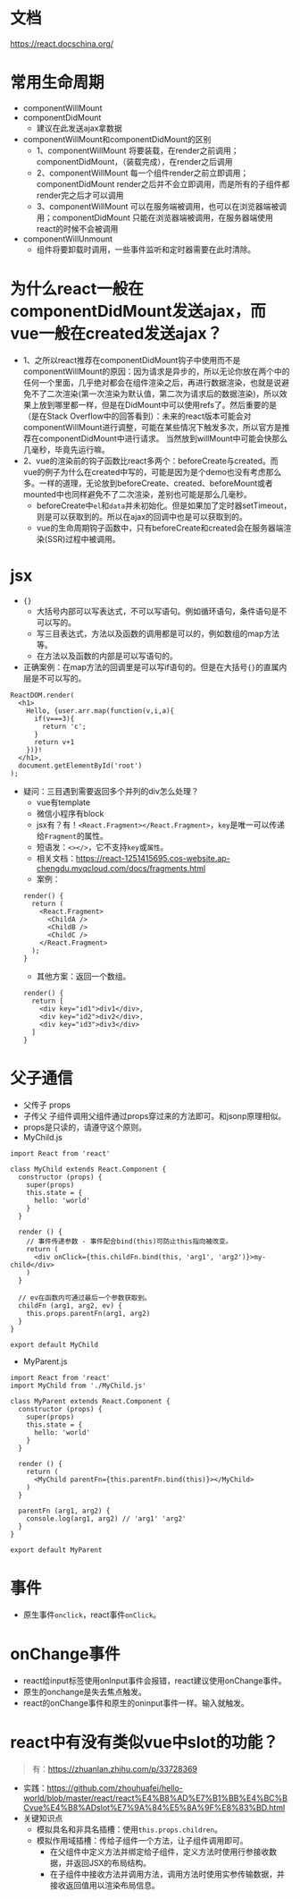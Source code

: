# 文档
https://react.docschina.org/

# 常用生命周期
* componentWillMount
* componentDidMount
    - 建议在此发送ajax拿数据
* componentWillMount和componentDidMount的区别
    - 1、componentWillMount  将要装载，在render之前调用；componentDidMount，（装载完成），在render之后调用
    - 2、componentWillMount  每一个组件render之前立即调用；componentDidMount  render之后并不会立即调用，而是所有的子组件都render完之后才可以调用
    - 3、componentWillMount  可以在服务端被调用，也可以在浏览器端被调用；componentDidMount  只能在浏览器端被调用，在服务器端使用react的时候不会被调用
* componentWillUnmount
    - 组件将要卸载时调用，一些事件监听和定时器需要在此时清除。

# 为什么react一般在componentDidMount发送ajax，而vue一般在created发送ajax？
* 1、之所以react推荐在componentDidMount钩子中使用而不是componentWillMount的原因：因为请求是异步的，所以无论你放在两个中的任何一个里面，几乎绝对都会在组件渲染之后，再进行数据渲染，也就是说避免不了二次渲染(第一次渲染为默认值，第二次为请求后的数据渲染)，所以效果上放到哪里都一样，但是在DidMount中可以使用refs了。然后重要的是（是在Stack Overflow中的回答看到）：未来的react版本可能会对componentWillMount进行调整，可能在某些情况下触发多次，所以官方是推荐在componentDidMount中进行请求。 当然放到willMount中可能会快那么几毫秒，毕竟先运行嘛。
* 2、vue的渲染前的钩子函数比react多两个：beforeCreate与created。而vue的例子为什么在created中写的，可能是因为是个demo也没有考虑那么多。一样的道理，无论放到beforeCreate、created、beforeMount或者mounted中也同样避免不了二次渲染，差别也可能是那么几毫秒。
    - beforeCreate中```el```和```data```并未初始化。但是如果加了定时器setTimeout，则是可以获取到的。所以在ajax的回调中也是可以获取到的。
    - vue的生命周期钩子函数中，只有beforeCreate和created会在服务器端渲染(SSR)过程中被调用。

# jsx
* ```{}```
    - 大括号内部可以写表达式，不可以写语句。例如循环语句，条件语句是不可以写的。
    - 写三目表达式，方法以及函数的调用都是可以的，例如数组的map方法等。
    - 在方法以及函数的内部是可以写语句的。
* 正确案例：在map方法的回调里是可以写if语句的。但是在大括号```{}```的直属内层是不可以写的。
```
ReactDOM.render(
  <h1>
    Hello, {user.arr.map(function(v,i,a){
      if(v===3){
        return 'c';
      }
      return v+1
    })}!
  </h1>,
  document.getElementById('root')
);
```
* 疑问：三目遇到需要返回多个并列的div怎么处理？
    - vue有template
    - 微信小程序有block
    - jsx有？有！`<React.Fragment></React.Fragment>`，`key`是唯一可以传递给`Fragment`的属性。
    - 短语发：`<></>`，它不支持`key`或`属性`。
    - 相关文档：https://react-1251415695.cos-website.ap-chengdu.myqcloud.com/docs/fragments.html
    - 案例：
    ```
    render() {
      return (
        <React.Fragment>
          <ChildA />
          <ChildB />
          <ChildC />
        </React.Fragment>
      );
    }
    ```
    - 其他方案：返回一个数组。
    ```
    render() {
      return [
        <div key="id1">div1</div>,
        <div key="id2">div2</div>,
        <div key="id3">div3</div>
      ]
    }
    ```

# 父子通信
* 父传子 props
* 子传父 子组件调用父组件通过props穿过来的方法即可。和jsonp原理相似。
* props是只读的，请遵守这个原则。
* MyChild.js
```
import React from 'react'

class MyChild extends React.Component {
  constructor (props) {
    super(props)
    this.state = {
      hello: 'world'
    }
  }

  render () {
    // 事件传递参数 - 事件配合bind(this)可防止this指向被改变。
    return (
      <div onClick={this.childFn.bind(this, 'arg1', 'arg2')}>my-child</div>
    )
  }

  // ev在函数内可通过最后一个参数获取到。
  childFn (arg1, arg2, ev) {
    this.props.parentFn(arg1, arg2)
  }
}

export default MyChild
```
* MyParent.js
```
import React from 'react'
import MyChild from './MyChild.js'

class MyParent extends React.Component {
  constructor (props) {
    super(props)
    this.state = {
      hello: 'world'
    }
  }

  render () {
    return (
      <MyChild parentFn={this.parentFn.bind(this)}></MyChild>
    )
  }

  parentFn (arg1, arg2) {
    console.log(arg1, arg2) // 'arg1' 'arg2'
  }
}

export default MyParent
```

# 事件
* 原生事件```onclick```，react事件```onClick```。

# onChange事件
* react给input标签使用onInput事件会报错，react建议使用onChange事件。
* 原生的onchange是失去焦点触发。
* react的onChange事件和原生的oninput事件一样。输入就触发。

# react中有没有类似vue中slot的功能？
> 有：https://zhuanlan.zhihu.com/p/33728369
* 实践：https://github.com/zhouhuafei/hello-world/blob/master/react/react%E4%B8%AD%E7%B1%BB%E4%BC%BCvue%E4%B8%ADslot%E7%9A%84%E5%8A%9F%E8%83%BD.html
* 关键知识点
  - 模拟具名和非具名插槽：使用`this.props.children`。
  - 模拟作用域插槽：传给子组件一个方法，让子组件调用即可。
    - 在父组件中定义方法并绑定给子组件，定义方法时使用行参接收数据，并返回JSX的布局结构。
    - 在子组件中接收方法并调用方法，调用方法时使用实参传输数据，并接收返回值用以渲染布局信息。
